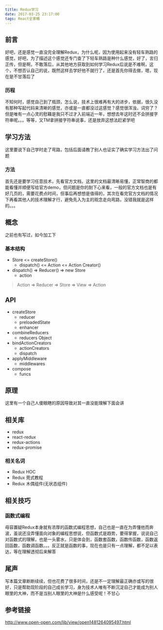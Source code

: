```yaml
---
title: Redux学习
date: 2017-03-25 23:17:00
tags: React全家桶
---
```


## 前言
好吧，还是感觉一直没完全理解Redux，为什么呢，因为使用起来没有轻车熟路的感觉，好吧，为了描述这个感觉还专门查了下轻车熟路是种什么感觉，好了，言归正传，但是啊，不敢落后，从其他地方获取到如何学习Redux后说是不难啊，这个，不想否认自己的说，既然这样去学好他不就行了，还是首先你得去做，嗯，现在是不甘落后了

### 历程
不知何时，感觉自己到了瓶颈，怎么说，技术上很难再有大的进步，依据，很久没有那种写起代码来清晰的感觉，亦或是一直都没过这感觉？感觉很浑浊，词穷了？但是唯有一点心灵的慰藉是我只不过才入前端近一年，想想去年这时还不会拼接字符串呢。。。等等，又TM拿拼接字符串说事，还是放弃这想法赶紧学吧

## 学习方法
这里要说下自己学时走了弯路，包括后面请教了别人也证实了确实学习方法出了问题

### 方法
首先还是要学习任意技术，先看官方文档，这里的文档最清晰易懂，正常智商的都能看懂并顺便写给官方demo，但问题是你的耐下心来看，一般的官方文档也是有好几页的，需要花费点时间，但事后再想想是值得的，其次在看完官方文档的情况下再看其他人的技术理解才行，避免先入为主的观念走向弯路，没错我就是这样的。。。

## 概念
之前也有写过，如今加工下

### 基本结构
- Store <= createStore()
    + dispatch() <= Action <= Action Creator()
- dispatch() => Reducer() => new Store
    + action
 
> Action => Reducer => Store => View => Action

## API
- createStore
    + reducer
    + preloadedState
    + enhancer
- combineReducers
    + reducers Object
- bindActionCreators
    + actionCreators
    + dispatch
- applyMiddleware
    + middlewares
- compose
    + funcs

## 原理
这里有一个自己人傻眼瞎的原因导致对其一直没能理解下面会讲

## 相关库
- redux
- react-redux
- redux-actions
- redux-promise

### 相关名词
- Redux HOC
- Redux 莞式教程
- Redux 木偶组件(无状态组件)

## 相关技巧

### 函数式编程
毋容置疑Redux本身就有浓厚的函数式编程思想，自己也是一直在为弄懂他而奔波，虽说还没弄懂面向对象的编程思想说，但函数式是趋势，要得掌握，说说自己对函数式的理解，也是一头雾水，只是体会到，函数套函数，函数传函数，函数返回函数，函数调函数。。。反正就是函数的事，现在也是只有一点理解，都不足以表达，等在理解透彻后来解答

## 尾声
写本篇文章断断续续，但也花费了很多时间，还是不一定理解最正确亦或写的很好，只是帮助现阶段的自己成长学习，身为技术人唯有不断沉淀自己才能成为别人眼里的大神，而不是当别人眼里的大神是什么感受呢！不甘心

## 参考链接
http://www.open-open.com/lib/view/open1481264095497.html